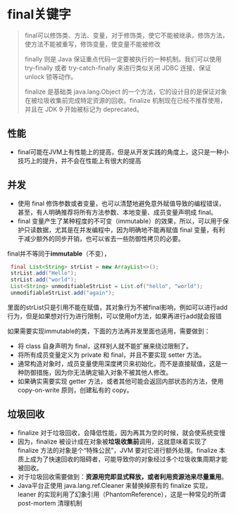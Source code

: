 # final关键字

> final可以修饰类、方法、变量，对于修饰类，使它不能被继承，修饰方法，使方法不能被重写，修饰变量，使变量不能被修改
>
> finally 则是 Java 保证重点代码一定要被执行的一种机制。我们可以使用 try-finally 或者 try-catch-finally 来进行类似关闭 JDBC 连接、保证 unlock 锁等动作。
>
> finalize 是基础类 java.lang.Object 的一个方法，它的设计目的是保证对象在被垃圾收集前完成特定资源的回收。finalize 机制现在已经不推荐使用，并且在 JDK 9 开始被标记为 deprecated。

## 性能

- final可能在JVM上有性能上的提高，但是从开发实践的角度上，这只是一种小技巧上的提升，并不会在性能上有很大的提高

## 并发

- 使用 final 修饰参数或者变量，也可以清楚地避免意外赋值导致的编程错误，甚至，有人明确推荐将所有方法参数、本地变量、成员变量声明成 final。
- final 变量产生了某种程度的不可变（immutable）的效果，所以，可以用于保护只读数据，尤其是在并发编程中，因为明确地不能再赋值 final 变量，有利于减少额外的同步开销，也可以省去一些防御性拷贝的必要。

final并不等同于**immutable**（不变），

```java
 final List<String> strList = new ArrayList<>();
 strList.add("Hello");
 strList.add("world");  
 List<String> unmodifiableStrList = List.of("hello", "world");
 unmodifiableStrList.add("again");
```

里面的strList只是引用不能在赋值，其对象行为不被final影响，例如可以进行add行为，但是如果想对行为进行限制，可以使用of方法，如果再进行add就会报错

如果需要实现immutable的类，下面的方法再并发里面也适用，需要做到：

- 将 class 自身声明为 final，这样别人就不能扩展来绕过限制了。
- 将所有成员变量定义为 private 和 final，并且不要实现 setter 方法。
- 通常构造对象时，成员变量使用深度拷贝来初始化，而不是直接赋值，这是一种防御措施，因为你无法确定输入对象不被其他人修改。
- 如果确实需要实现 getter 方法，或者其他可能会返回内部状态的方法，使用 copy-on-write 原则，创建私有的 copy。

## 垃圾回收

- finalize 对于垃圾回收，会降低性能，因为再其为空的时候，就会使系统变慢
- 因为，finalize 被设计成在对象被**垃圾收集前**调用，这就意味着实现了 finalize 方法的对象是个“特殊公民”，JVM 要对它进行额外处理。finalize 本质上成为了快速回收的阻碍者，可能导致你的对象经过多个垃圾收集周期才能被回收。
- 对于垃圾回收需要做到：**资源用完即显式释放，或者利用资源池来尽量重用**。
- Java平台正使用 java.lang.ref.Cleaner 来替换掉原有的 finalize 实现，leaner 的实现利用了幻象引用（PhantomReference），这是一种常见的所谓 post-mortem 清理机制